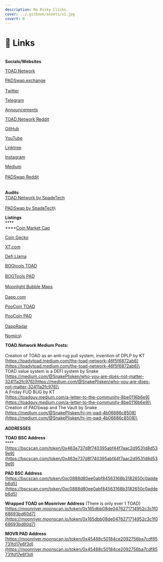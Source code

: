 ```yaml
---
description: No Risky Clicks.
cover: ../.gitbook/assets/v1.jpg
coverY: 0
---
```


# 🔗 Links

\
**Socials/Websites**

[TOAD.Network](https://toad.network)

[PADSwap.exchange](https://padswap.exchange/#/swap)\
\
[Twitter](https://twitter.com/ToadNetwork)

[Telegram](https://t.me/toadnetwork)

[Announcements](https://t.me/TOADnPAD)

[TOAD.Network Reddit](https://www.reddit.com/r/TOADNetwork/)

[GitHub](https://github.com/ToadNetwork)

[YouTube](https://www.youtube.com/channel/UCI\_vUc-HrJWtKXj-Re-hTSw)

[Linktree](https://linktr.ee/TOAD.Network)

[Instagram](https://www.instagram.com/toad.network/)

[Medium](https://toadnetwork.medium.com)\
\
[PADSwap Reddit](https://www.reddit.com/r/PadSwap/)\
\
\
**Audits**\
[TOAD.Network by SpadeTech](https://spadetech.io/wp-content/uploads/2021/06/toad\_network\_audit\_report.pdf)\
\
[PADSwap by SpadeTech](https://spadetech.io/wp-content/uploads/2021/06/toad\_Padswap\_audit\_report.pdf)\


**Listings**\
****\
****[Coin Market Cap](https://coinmarketcap.com/currencies/toad-network/)

[Coin Gecko](https://www.coingecko.com/en/coins/toad-network)

[XT.com](https://www.xt.com/tradePro/toad\_usdt)

[Defi Llama](https://defillama.com/protocol/padswap)

[BOGtools TOAD](https://charts.bogged.finance/?c=bsc\&t=0x463E737D8F740395ABf44f7aac2D9531D8D539E9)\
\
[BOGTools PAD](https://charts.bogged.finance/?c=bsc\&t=0xC0888d80EE0AbF84563168b3182650c0AdDEb6d5)\
\
[Moonlight Bubble Maps](https://bubbles.moonlighttoken.com/token/0x463e737d8f740395abf44f7aac2d9531d8d539e9)\
\
[Dapp.com](https://www.dapp.com/app/toad-network)

[PooCoin TOAD](https://poocoin.app/tokens/0x463e737d8f740395abf44f7aac2d9531d8d539e9)

[PooCoin PAD](https://poocoin.app/tokens/0xc0888d80ee0abf84563168b3182650c0addeb6d5)\
\
[DappRadar](https://dappradar.com/binance-smart-chain/defi/toad-network)

[Nomics](https://nomics.com/assets/toad-toad-network)\


**TOAD.Network Medium Posts:**\
\
Creation of TOAD as an anti-rug pull system, invention of DPLP by KT\
[https://toadytoad.medium.com/the-toad-network-46f5f6872ab6](https://toadytoad.medium.com/the-toad-network-46f5f6872ab6)\
\
TOAD value system is a DEFI system by Snake\
[https://medium.com/@SnakePlisken/who-you-are-does-not-matter-32411a2fc976](https://medium.com/@SnakePlisken/who-you-are-does-not-matter-32411a2fc976)\
\
A Friday FUD BUG by KT\
[https://toadguy.medium.com/a-letter-to-the-community-8be0116b6e9](https://toadguy.medium.com/a-letter-to-the-community-8be0116b6e9)\
\
Creation of PADSwap and The Vault by Snake\
[https://medium.com/@SnakePlisken/hi-im-pad-4b06686c8508](https://medium.com/@SnakePlisken/hi-im-pad-4b06686c8508)\
\
\
**ADDRESSES**

**TOAD BSC Address**\
****[https://bscscan.com/token/0x463e737d8f740395abf44f7aac2d9531d8d539e9](https://bscscan.com/token/0x463e737d8f740395abf44f7aac2d9531d8d539e9)

**PAD BSC Address**\
[https://bscscan.com/token/0xc0888d80ee0abf84563168b3182650c0addeb6d5](https://bscscan.com/token/0xc0888d80ee0abf84563168b3182650c0addeb6d5)

**Wrapped TOAD on Moonriver Address** (There is only ever 1 TOAD) [https://moonriver.moonscan.io/token/0x165dbb08de0476271714952c3c1f068693bd60d7](https://moonriver.moonscan.io/token/0x165dbb08de0476271714952c3c1f068693bd60d7)

**MOVR PAD Address**          [https://moonriver.moonscan.io/token/0x45488c50184ce2092756ba7cdf85731fd17e6f3d](https://moonriver.moonscan.io/token/0x45488c50184ce2092756ba7cdf85731fd17e6f3d)
